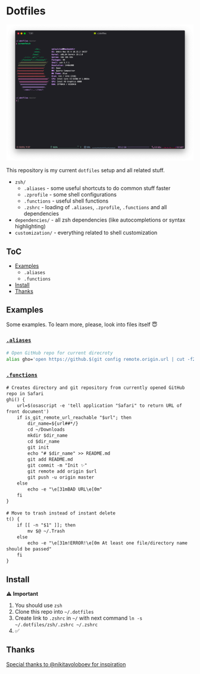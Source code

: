 # Dotfiles 

![Setup](./media/setup.png)

This repository is my current `dotfiles` setup and all related stuff. 

* `zsh/` 
  * `.aliases` - some useful shortcuts to do common stuff faster
  * `.zprofile` - some shell configurations
  * `.functions` - useful shell functions
  * `.zshrc` - loading of `.aliases`, `.zprofile`, `.functions` and all dependencies
* `dependencies/` - all zsh dependencies (like autocompletions or syntax highlighting)
* `customization/` - everything related to shell customization

## ToC

- [Examples](#examples)
    - `.aliases`
    - `.functions`
- [Install](#install)
- [Thanks](#thanks)


## Examples 

Some examples. To learn more, please, look into files itself 😇

### [`.aliases`](zsh/.aliases.zsh)

```bash
# Open GitHub repo for current direcroty
alias gho='open https://github.$(git config remote.origin.url | cut -f2 -d. | tr ':' /)'
```

### [`.functions`](zsh/.functions.zsh)

```shell
# Creates directory and git repository from currently opened GitHub repo in Safari	
ghi() {
    url=$(osascript -e 'tell application "Safari" to return URL of front document')
    if is_git_remote_url_reachable "$url"; then
        dir_name=${url##*/}
        cd ~/Downloads
        mkdir $dir_name
        cd $dir_name
        git init
        echo "# $dir_name" >> README.md
        git add README.md
        git commit -m "Init ✨"
        git remote add origin $url
        git push -u origin master
    else
        echo -e "\e[31mBAD URL\e[0m"
    fi
}

# Move to trash instead of instant delete 
t() {
    if [[ -n "$1" ]]; then
        mv $@ ~/.Trash
    else
        echo -e "\e[31m!ERROR!\e[0m At least one file/directory name should be passed"
    fi
}
```

## Install

⚠️ **Important**

1. You should use `zsh`
2. Clone this repo into `~/.dotfiles`
3. Create link to `.zshrc` in `~/` with next command `ln -s ~/.dotfiles/zsh/.zshrc ~/.zshrc` 
4. ✅

## Thanks

[Special thanks to @nikitavoloboev for inspiration](https://github.com/nikitavoloboev)